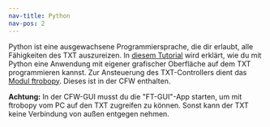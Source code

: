 ```yaml
---
nav-title: Python
nav-pos: 2
---
```

Python ist eine ausgewachsene Programmiersprache, die dir erlaubt, alle Fähigkeiten des TXT auszureizen. 
In [diesem Tutorial](tutorial-1.md) wird erklärt, wie du mit Python eine Anwendung mit eigener grafischer Oberfläche auf dem TXT programmieren kannst. 
Zur Ansteuerung des TXT-Controllers dient das [Modul ftrobopy](https://github.com/ftrobopy/ftrobopy). Dieses ist in der CFW enthalten.

**Achtung:** In der CFW-GUI musst du die "FT-GUI"-App starten, um mit ftrobopy vom PC auf den TXT zugreifen zu können. Sonst kann der TXT keine Verbindung von außen entgegen nehmen.
